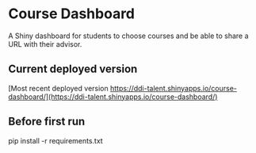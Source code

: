 # Course Dashboard

A Shiny dashboard for students to choose courses and be able to share a URL with their advisor.

## Current deployed version

[Most recent deployed version https://ddi-talent.shinyapps.io/course-dashboard/](https://ddi-talent.shinyapps.io/course-dashboard/)


## Before first run

pip install -r requirements.txt

